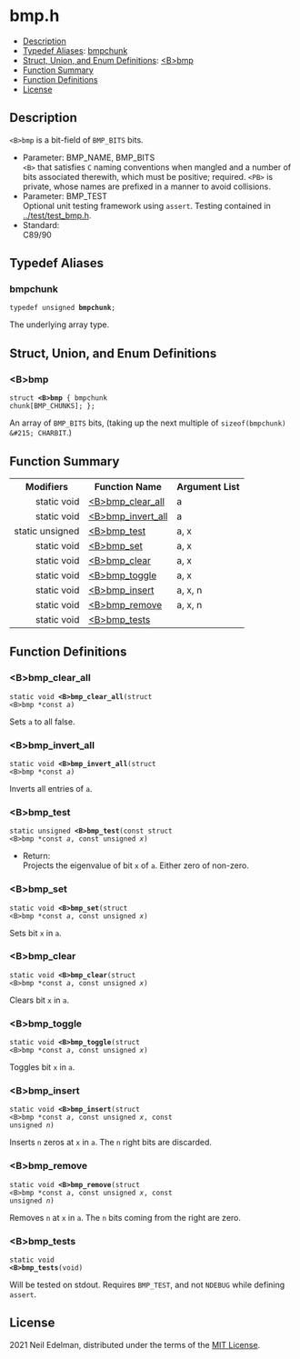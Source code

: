 # bmp\.h #

 * [Description](#user-content-preamble)
 * [Typedef Aliases](#user-content-typedef): [bmpchunk](#user-content-typedef-1f500d15)
 * [Struct, Union, and Enum Definitions](#user-content-tag): [&lt;B&gt;bmp](#user-content-tag-c8c9536a)
 * [Function Summary](#user-content-summary)
 * [Function Definitions](#user-content-fn)
 * [License](#user-content-license)

## <a id = "user-content-preamble" name = "user-content-preamble">Description</a> ##

`<B>bmp` is a bit\-field of `BMP_BITS` bits\.

 * Parameter: BMP\_NAME, BMP\_BITS  
   `<B>` that satisfies `C` naming conventions when mangled and a number of bits associated therewith, which must be positive; required\. `<PB>` is private, whose names are prefixed in a manner to avoid collisions\.
 * Parameter: BMP\_TEST  
   Optional unit testing framework using `assert`\. Testing contained in [\.\./test/test\_bmp\.h](../test/test_bmp.h)\.
 * Standard:  
   C89/90




## <a id = "user-content-typedef" name = "user-content-typedef">Typedef Aliases</a> ##

### <a id = "user-content-typedef-1f500d15" name = "user-content-typedef-1f500d15">bmpchunk</a> ###

<code>typedef unsigned <strong>bmpchunk</strong>;</code>

The underlying array type\.



## <a id = "user-content-tag" name = "user-content-tag">Struct, Union, and Enum Definitions</a> ##

### <a id = "user-content-tag-c8c9536a" name = "user-content-tag-c8c9536a">&lt;B&gt;bmp</a> ###

<code>struct <strong>&lt;B&gt;bmp</strong> { bmpchunk chunk[BMP_CHUNKS]; };</code>

An array of `BMP_BITS` bits, \(taking up the next multiple of `sizeof(bmpchunk) &#215; CHARBIT`\.\)



## <a id = "user-content-summary" name = "user-content-summary">Function Summary</a> ##

<table>

<tr><th>Modifiers</th><th>Function Name</th><th>Argument List</th></tr>

<tr><td align = right>static void</td><td><a href = "#user-content-fn-58d2565c">&lt;B&gt;bmp_clear_all</a></td><td>a</td></tr>

<tr><td align = right>static void</td><td><a href = "#user-content-fn-3c840533">&lt;B&gt;bmp_invert_all</a></td><td>a</td></tr>

<tr><td align = right>static unsigned</td><td><a href = "#user-content-fn-ef4c7bb">&lt;B&gt;bmp_test</a></td><td>a, x</td></tr>

<tr><td align = right>static void</td><td><a href = "#user-content-fn-dc0e70b5">&lt;B&gt;bmp_set</a></td><td>a, x</td></tr>

<tr><td align = right>static void</td><td><a href = "#user-content-fn-edce4d60">&lt;B&gt;bmp_clear</a></td><td>a, x</td></tr>

<tr><td align = right>static void</td><td><a href = "#user-content-fn-e3ad5ae3">&lt;B&gt;bmp_toggle</a></td><td>a, x</td></tr>

<tr><td align = right>static void</td><td><a href = "#user-content-fn-f8fa8ce6">&lt;B&gt;bmp_insert</a></td><td>a, x, n</td></tr>

<tr><td align = right>static void</td><td><a href = "#user-content-fn-9af1d333">&lt;B&gt;bmp_remove</a></td><td>a, x, n</td></tr>

<tr><td align = right>static void</td><td><a href = "#user-content-fn-53567fd8">&lt;B&gt;bmp_tests</a></td><td></td></tr>

</table>



## <a id = "user-content-fn" name = "user-content-fn">Function Definitions</a> ##

### <a id = "user-content-fn-58d2565c" name = "user-content-fn-58d2565c">&lt;B&gt;bmp_clear_all</a> ###

<code>static void <strong>&lt;B&gt;bmp_clear_all</strong>(struct &lt;B&gt;bmp *const <em>a</em>)</code>

Sets `a` to all false\.



### <a id = "user-content-fn-3c840533" name = "user-content-fn-3c840533">&lt;B&gt;bmp_invert_all</a> ###

<code>static void <strong>&lt;B&gt;bmp_invert_all</strong>(struct &lt;B&gt;bmp *const <em>a</em>)</code>

Inverts all entries of `a`\.



### <a id = "user-content-fn-ef4c7bb" name = "user-content-fn-ef4c7bb">&lt;B&gt;bmp_test</a> ###

<code>static unsigned <strong>&lt;B&gt;bmp_test</strong>(const struct &lt;B&gt;bmp *const <em>a</em>, const unsigned <em>x</em>)</code>

 * Return:  
   Projects the eigenvalue of bit `x` of `a`\. Either zero of non\-zero\.




### <a id = "user-content-fn-dc0e70b5" name = "user-content-fn-dc0e70b5">&lt;B&gt;bmp_set</a> ###

<code>static void <strong>&lt;B&gt;bmp_set</strong>(struct &lt;B&gt;bmp *const <em>a</em>, const unsigned <em>x</em>)</code>

Sets bit `x` in `a`\.



### <a id = "user-content-fn-edce4d60" name = "user-content-fn-edce4d60">&lt;B&gt;bmp_clear</a> ###

<code>static void <strong>&lt;B&gt;bmp_clear</strong>(struct &lt;B&gt;bmp *const <em>a</em>, const unsigned <em>x</em>)</code>

Clears bit `x` in `a`\.



### <a id = "user-content-fn-e3ad5ae3" name = "user-content-fn-e3ad5ae3">&lt;B&gt;bmp_toggle</a> ###

<code>static void <strong>&lt;B&gt;bmp_toggle</strong>(struct &lt;B&gt;bmp *const <em>a</em>, const unsigned <em>x</em>)</code>

Toggles bit `x` in `a`\.



### <a id = "user-content-fn-f8fa8ce6" name = "user-content-fn-f8fa8ce6">&lt;B&gt;bmp_insert</a> ###

<code>static void <strong>&lt;B&gt;bmp_insert</strong>(struct &lt;B&gt;bmp *const <em>a</em>, const unsigned <em>x</em>, const unsigned <em>n</em>)</code>

Inserts `n` zeros at `x` in `a`\. The `n` right bits are discarded\.



### <a id = "user-content-fn-9af1d333" name = "user-content-fn-9af1d333">&lt;B&gt;bmp_remove</a> ###

<code>static void <strong>&lt;B&gt;bmp_remove</strong>(struct &lt;B&gt;bmp *const <em>a</em>, const unsigned <em>x</em>, const unsigned <em>n</em>)</code>

Removes `n` at `x` in `a`\. The `n` bits coming from the right are zero\.



### <a id = "user-content-fn-53567fd8" name = "user-content-fn-53567fd8">&lt;B&gt;bmp_tests</a> ###

<code>static void <strong>&lt;B&gt;bmp_tests</strong>(void)</code>

Will be tested on stdout\. Requires `BMP_TEST`, and not `NDEBUG` while defining `assert`\.





## <a id = "user-content-license" name = "user-content-license">License</a> ##

2021 Neil Edelman, distributed under the terms of the [MIT License](https://opensource.org/licenses/MIT)\.




